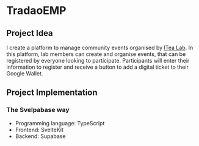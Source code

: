 # TradaoEMP

## Project Idea

I create a platform to manage community events organised by [ITea Lab](https://github.com/itea-lab). In this platform, lab members can create and organise events, that can be registered by everyone looking to participate. Participants will enter their information to register and receive a button to add a digital ticket to their Google Wallet.

## Project Implementation

### The Svelpabase way

- Programming language: TypeScript
- Frontend: SvelteKit
- Backend: Supabase
